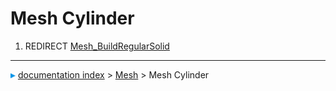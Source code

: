 # Mesh Cylinder
1.  REDIRECT [Mesh\_BuildRegularSolid](Mesh_BuildRegularSolid.md)



---
![](images/Right_arrow.png) [documentation index](../README.md) > [Mesh](Mesh_Workbench.md) > Mesh Cylinder
